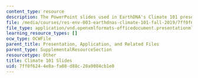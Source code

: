 ```yaml
---
content_type: resource
description: The PowerPoint slides used in EarthDNA's Climate 101 presentation
file: /media/courses/res-env-003-earthdnas-climate-101-fall-2019/7ff0f6244e8afa08d88c20a9084cb1e0_Climate_101.pptx
file_type: application/vnd.openxmlformats-officedocument.presentationml.presentation
learning_resource_types: []
ocw_type: OCWFile
parent_title: Presentation, Application, and Related Files
parent_type: SupplementalResourceSection
resourcetype: Other
title: Climate 101 Slides
uid: 7ff0f624-4e8a-fa08-d88c-20a9084cb1e0
---
```

